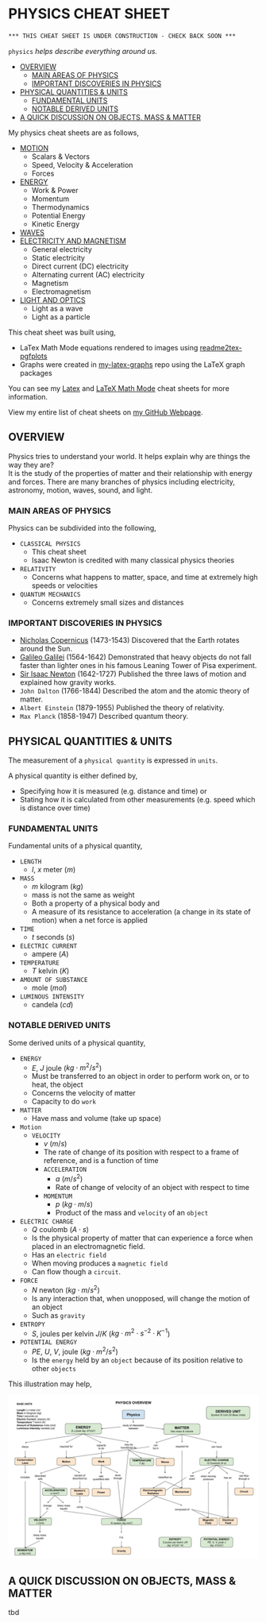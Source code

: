 # PHYSICS CHEAT SHEET

```txt
*** THIS CHEAT SHEET IS UNDER CONSTRUCTION - CHECK BACK SOON ***
```

`physics` _helps describe everything around us._

* [OVERVIEW](https://github.com/JeffDeCola/my-cheat-sheets/tree/master/other/science/physical-science/physics-cheat-sheet#overview)
  * [MAIN AREAS OF PHYSICS](https://github.com/JeffDeCola/my-cheat-sheets/tree/master/other/science/physical-science/physics-cheat-sheet#main-areas-of-physics)
  * [IMPORTANT DISCOVERIES IN PHYSICS](https://github.com/JeffDeCola/my-cheat-sheets/tree/master/other/science/physical-science/physics-cheat-sheet#important-discoveries-in-physics)
* [PHYSICAL QUANTITIES & UNITS](https://github.com/JeffDeCola/my-cheat-sheets/tree/master/other/science/physical-science/physics-cheat-sheet#physical-quantities--units)
  * [FUNDAMENTAL UNITS](https://github.com/JeffDeCola/my-cheat-sheets/tree/master/other/science/physical-science/physics-cheat-sheet#fundamental-units)
  * [NOTABLE DERIVED UNITS](https://github.com/JeffDeCola/my-cheat-sheets/tree/master/other/science/physical-science/physics-cheat-sheet#notable-derived-units)
* [A QUICK DISCUSSION ON OBJECTS, MASS & MATTER]()

My physics cheat sheets are as follows,

* [MOTION]()
  * Scalars & Vectors
  * Speed, Velocity & Acceleration
  * Forces
* [ENERGY]()
  * Work & Power
  * Momentum
  * Thermodynamics
  * Potential Energy
  * Kinetic Energy
* [WAVES]()  
* [ELECTRICITY AND MAGNETISM]()
  * General electricity
  * Static electricity
  * Direct current (DC) electricity
  * Alternating current (AC) electricity
  * Magnetism
  * Electromagnetism
* [LIGHT AND OPTICS]()
  * Light as a wave
  * Light as a particle

This cheat sheet was built using,

* LaTex Math Mode equations rendered to images using
  [readme2tex-pgfplots](https://github.com/JeffDeCola/readme2tex-pgfplots)
* Graphs were created in
  [my-latex-graphs](https://github.com/JeffDeCola/my-latex-graphs)
  repo using the LaTeX graph packages

You can see my
[Latex](https://github.com/JeffDeCola/my-cheat-sheets/tree/master/software/development/languages/latex-cheat-sheet)
and
[LaTeX Math Mode](https://github.com/JeffDeCola/my-cheat-sheets/blob/master/software/development/languages/latex-cheat-sheet/latex-math-mode.md)
cheat sheets for more information.

View my entire list of cheat sheets on
[my GitHub Webpage](https://jeffdecola.github.io/my-cheat-sheets/).

## OVERVIEW

Physics tries to understand your world.
It helps explain why are things the way they are?  
It is the study of the properties of matter and their relationship with energy
and forces. There are many branches of physics including electricity,
astronomy, motion, waves, sound, and light.

### MAIN AREAS OF PHYSICS

Physics can be subdivided into the following,

* `CLASSICAL PHYSICS`
  * This cheat sheet
  * Isaac Newton is credited with many classical physics theories
* `RELATIVITY`
  * Concerns what happens to matter, space, and time at extremely high speeds
    or velocities
* `QUANTUM MECHANICS`
  * Concerns extremely small sizes and distances

### IMPORTANT DISCOVERIES IN PHYSICS

* [Nicholas Copernicus](https://github.com/JeffDeCola/my-cheat-sheets/tree/master/other/science/earth-and-space-science/astronomy-cheat-sheet#nicolaus-copernicus-1473-1543-polish)
  (1473-1543)
  Discovered that the Earth rotates around the Sun.
* [Galileo Galilei](Galileohttps://github.com/JeffDeCola/my-cheat-sheets/tree/master/other/science/earth-and-space-science/astronomy-cheat-sheet#galileo-galilei-1564-1642--italy)
  (1564-1642)
  Demonstrated that heavy objects do not fall faster than lighter
  ones in his famous Leaning Tower of Pisa experiment.
* [Sir Isaac Newton](https://github.com/JeffDeCola/my-cheat-sheets/tree/master/other/science/earth-and-space-science/astronomy-cheat-sheet#sir-issac-newton-1642-1727-english)
  (1642-1727)
  Published the three laws of motion and explained how gravity works.
* `John Dalton`
  (1766-1844)
  Described the atom and the atomic theory of matter.
* `Albert Einstein`
  (1879-1955)
  Published the theory of relativity.
* `Max Planck`
  (1858-1947)
  Described quantum theory.

## PHYSICAL QUANTITIES & UNITS

The measurement of a `physical quantity` is expressed in `units`.

 A physical quantity is either defined by,

* Specifying how it is measured (e.g. distance and time) or
* Stating how it is calculated from other measurements (e.g. speed which
  is distance over time)

### FUNDAMENTAL UNITS

Fundamental units of a physical quantity,

* `LENGTH`
  * $l$, $x$ meter ($m$)
* `MASS`
  * $m$ kilogram ($kg$)
  * mass is not the same as weight
  * Both a property of a physical body and
  * A measure of its resistance to acceleration (a change in its state of motion)
  when a net force is applied
* `TIME`
  * $t$ seconds ($s$)
* `ELECTRIC CURRENT`
  * ampere ($A$)
* `TEMPERATURE`
  * $T$ kelvin ($K$)
* `AMOUNT OF SUBSTANCE`
  * mole ($mol$)
* `LUMINOUS INTENSITY`
  * candela ($cd$)

### NOTABLE DERIVED UNITS

Some derived units of a physical quantity,

* `ENERGY`
  * $E$, $J$ joule ($kg\cdot m^2/ s^{2}$)
  * Must be transferred to an object in order to perform work on, or to heat,
    the object
  * Concerns the velocity of matter
  * Capacity to do `work`
* `MATTER`
  * Have mass and volume (take up space)
* `Motion`
  * `VELOCITY`
    * $v\ (m/s)$
    * The rate of change of its position with respect to a frame of   reference,
      and is a function of time
    * `ACCELERATION`
      * $a\ (m/s^2)$
      * Rate of change of velocity of an object with respect to time
    * `MOMENTUM`
      * $p\ (kg \cdot m/s)$
      * Product of the mass and `velocity` of an `object`
* `ELECTRIC CHARGE`
  * $Q$ coulomb ($A \cdot s$)
  * Is the physical property of matter that can experience a force
    when placed in an electromagnetic field.
  * Has an `electric field`
  * When moving produces a `magnetic field`
  * Can flow though a `circuit`.
* `FORCE`
  * $N$ newton ($kg \cdot m/s^2$)
  * Is any interaction that, when unopposed, will change the motion of an object
  * Such as `gravity`
* `ENTROPY`
  * $S$, joules per kelvin $J/K$ ($kg\cdot m^2\cdot s^{-2}\cdot K^{-1}$)
* `POTENTIAL ENERGY`
  * $PE$, $U$, $V$, joule ($kg\cdot m^2/ s^{2}$)
  * Is the `energy` held by an `object` because of its position relative
    to other `objects`

This illustration may help,

![IMAGE - physics-overview-diagram - IMAGE](../../../../docs/pics/physics-overview-diagram.jpg)

## A QUICK DISCUSSION ON OBJECTS, MASS & MATTER

tbd
